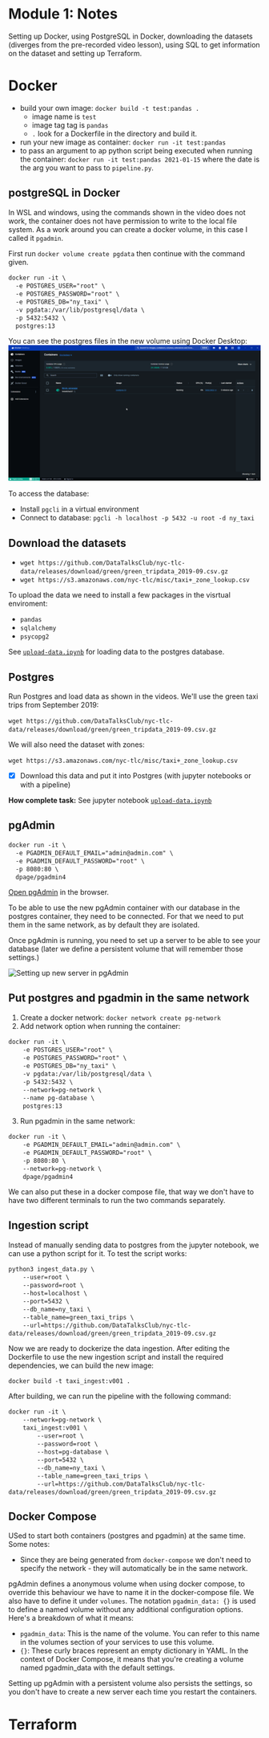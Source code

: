 # Module 1: Notes

Setting up Docker, using PostgreSQL in Docker, downloading the datasets (diverges from the pre-recorded video lesson), using SQL to get information on the dataset and setting up Terraform.

# Docker
- build your own image: `docker build -t test:pandas .` 
  - image name is `test`
  - image tag tag is `pandas`
  - `.` look for a Dockerfile in the directory and build it.
- run your new image as container: `docker run -it test:pandas`
- to pass an argument to ap python script being executed when running the container: `docker run -it test:pandas 2021-01-15` where the date is the arg you want to pass to `pipeline.py`.

## postgreSQL in Docker
In WSL and windows, using the commands shown in the video does not work, the container does not have permission to write to the local file system. As a work around you can create a docker volume, in this case I called it `pgadmin`.

First run `docker volume create pgdata` then continue with the command given.

```
docker run -it \
  -e POSTGRES_USER="root" \
  -e POSTGRES_PASSWORD="root" \
  -e POSTGRES_DB="ny_taxi" \
  -v pgdata:/var/lib/postgresql/data \
  -p 5432:5432 \
  postgres:13
```

You can see the postgres files in the new volume using Docker Desktop:
![GIF showing docker volume in docker desktop UI](./imgs/docker-volume.gif)

To access the database:
- Install `pgcli` in a virtual environment
- Connect to database: `pgcli -h localhost -p 5432 -u root -d ny_taxi`

## Download the datasets
- `wget https://github.com/DataTalksClub/nyc-tlc-data/releases/download/green/green_tripdata_2019-09.csv.gz`
- `wget https://s3.amazonaws.com/nyc-tlc/misc/taxi+_zone_lookup.csv`

To upload the data we need to install a few packages in the visrtual enviroment:
- `pandas`
- `sqlalchemy`
- `psycopg2`

See [`upload-data.ipynb`](../1_intro_prereqs/code/upload-data.ipynb) for loading data to the postgres database.


## Postgres

Run Postgres and load data as shown in the videos.
We'll use the green taxi trips from September 2019:

```wget https://github.com/DataTalksClub/nyc-tlc-data/releases/download/green/green_tripdata_2019-09.csv.gz```

We will also need the dataset with zones:

```wget https://s3.amazonaws.com/nyc-tlc/misc/taxi+_zone_lookup.csv```

- [x] Download this data and put it into Postgres (with jupyter notebooks or with a pipeline)

**How complete task:** 
See jupyter notebook [`upload-data.ipynb`](../1_intro_prereqs/code/upload-data.ipynb)


## pgAdmin
```
docker run -it \
  -e PGADMIN_DEFAULT_EMAIL="admin@admin.com" \
  -e PGADMIN_DEFAULT_PASSWORD="root" \
  -p 8080:80 \
  dpage/pgadmin4
```
[Open pgAdmin](http://localhost:8080/) in the browser.

To be able to use the new pgAdmin container with our database in the postgres container, they need to be connected. For that we need to put them in the same network, as by default they are isolated. 

Once pgAdmin is running, you need to set up a server to be able to see your database (later we define a persistent volume that will remember those settings.)

![Setting up new server in pgAdmin](./imgs/pg-admin-new-server.png)


## Put postgres and pgadmin in the same network

1. Create a docker network: `docker network create pg-network`
2. Add network option when running the container:
```
docker run -it \
    -e POSTGRES_USER="root" \
    -e POSTGRES_PASSWORD="root" \
    -e POSTGRES_DB="ny_taxi" \
    -v pgdata:/var/lib/postgresql/data \
    -p 5432:5432 \
    --network=pg-network \
    --name pg-database \
    postgres:13
```
3. Run pgadmin in the same network:
```
docker run -it \
    -e PGADMIN_DEFAULT_EMAIL="admin@admin.com" \
    -e PGADMIN_DEFAULT_PASSWORD="root" \
    -p 8080:80 \
    --network=pg-network \
    dpage/pgadmin4
```
We can also put these in a docker compose file, that way we don't have to have two different terminals to run the two commands separately.


## Ingestion script 

Instead of manually sending data to postgres from the jupyter notebook, we can use a python script for it. To test the script works:

```
python3 ingest_data.py \
    --user=root \
    --password=root \
    --host=localhost \
    --port=5432 \
    --db_name=ny_taxi \
    --table_name=green_taxi_trips \
    --url=https://github.com/DataTalksClub/nyc-tlc-data/releases/download/green/green_tripdata_2019-09.csv.gz
```
Now we are ready to dockerize the data ingestion. After editing the Dockerfile to use the new ingestion script and install the required dependencies, we can build the new image:

```
docker build -t taxi_ingest:v001 .
``` 

After building, we can run the pipeline with the following command:
```
docker run -it \
    --network=pg-network \
    taxi_ingest:v001 \
        --user=root \
        --password=root \
        --host=pg-database \
        --port=5432 \
        --db_name=ny_taxi \
        --table_name=green_taxi_trips \
        --url=https://github.com/DataTalksClub/nyc-tlc-data/releases/download/green/green_tripdata_2019-09.csv.gz
```

## Docker Compose

USed to start both containers (postgres and pgadmin) at the same time. Some notes:
- Since they are being generated from `docker-compose` we don't need to specify the network - they will automatically be in the same network.

pgAdmin defines a anonymous volume when using docker compose, to override this behaviour we have to name it in the docker-compose file. We also have to define it under `volumes`. The notation `pgadmin_data: {}` is used to define a named volume without any additional configuration options. Here's a breakdown of what it means:

- `pgadmin_data`: This is the name of the volume. You can refer to this name in the volumes section of your services to use this volume.
- `{}`: These curly braces represent an empty dictionary in YAML. In the context of Docker Compose, it means that you're creating a volume named pgadmin_data with the default settings.

Setting up pgAdmin with a persistent volume also persists the settings, so you don't have to create a new server each time you restart the containers.

# Terraform